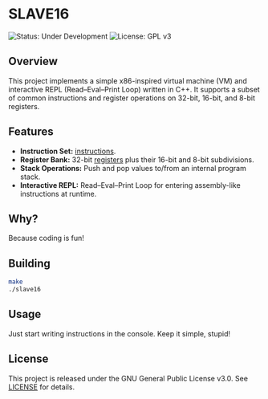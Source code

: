 # SLAVE16

![Status: Under Development](https://img.shields.io/badge/status-under%20development-yellow)
![License: GPL v3](https://img.shields.io/badge/license-GPLv3-blue)

## Overview

This project implements a simple x86-inspired virtual machine (VM) and interactive REPL (Read–Eval–Print Loop) written in C++. It supports a subset of common instructions and register operations on 32-bit, 16-bit, and 8-bit registers.

## Features

- **Instruction Set:** [instructions](https://github.com/VitalikObject/SLAVE16/blob/master/Instruction.h#L5-L57).
- **Register Bank:** 32-bit [registers](https://github.com/VitalikObject/SLAVE16/blob/master/Instruction.h#L59-L69) plus their 16-bit and 8-bit subdivisions.
- **Stack Operations:** Push and pop values to/from an internal program stack.
- **Interactive REPL:** Read–Eval–Print Loop for entering assembly-like instructions at runtime.

## Why?

Because coding is fun! 

## Building

```bash
make
./slave16
```

## Usage

Just start writing instructions in the console. Keep it simple, stupid!

## License

This project is released under the GNU General Public License v3.0. See [LICENSE](https://github.com/VitalikObject/SLAVE16/blob/master/LICENSE.txt) for details.

